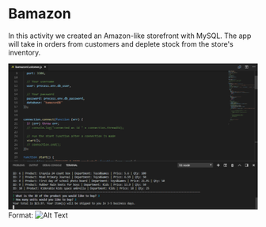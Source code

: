 # Bamazon

In this activity we created an Amazon-like storefront with MySQL. The app will take in orders from customers and deplete stock from the store's inventory. 

![Bamazon](/images/Capture.PNG)
Format: ![Alt Text](url)